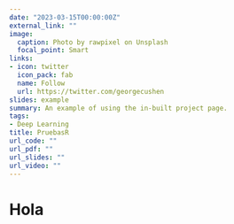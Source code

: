 ```yaml
---
date: "2023-03-15T00:00:00Z"
external_link: ""
image:
  caption: Photo by rawpixel on Unsplash
  focal_point: Smart
links:
- icon: twitter
  icon_pack: fab
  name: Follow
  url: https://twitter.com/georgecushen
slides: example
summary: An example of using the in-built project page.
tags:
- Deep Learning
title: PruebasR
url_code: ""
url_pdf: ""
url_slides: ""
url_video: ""
---
```





# Hola

